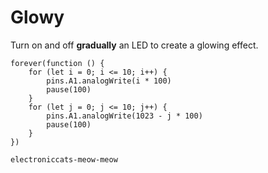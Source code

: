 # Glowy

Turn on and off **gradually** an LED to create a glowing effect.

```blocks
forever(function () {
    for (let i = 0; i <= 10; i++) {
        pins.A1.analogWrite(i * 100)
        pause(100)
    }
    for (let j = 0; j <= 10; j++) {
        pins.A1.analogWrite(1023 - j * 100)
        pause(100)
    }
})
```

```package
electroniccats-meow-meow
```